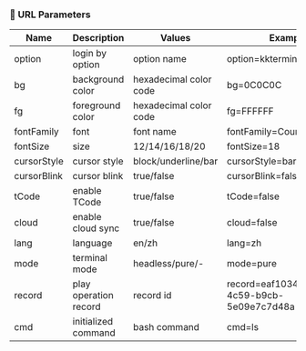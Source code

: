 ### 🔗 URL Parameters

| Name        | Description           | Values                 | Example                                     |
| ----------- | --------------------- | ---------------------- | ------------------------------------------- |
| option      | login by option       | option name            | option=kkterminal                           |
| bg          | background color      | hexadecimal color code | bg=0C0C0C                                   |
| fg          | foreground color      | hexadecimal color code | fg=FFFFFF                                   |
| fontFamily  | font                  | font name              | fontFamily=Courier%20New                    |
| fontSize    | size                  | 12/14/16/18/20         | fontSize=18                                 |
| cursorStyle | cursor style          | block/underline/bar    | cursorStyle=bar                             |
| cursorBlink | cursor blink          | true/false             | cursorBlink=false                           |
| tCode       | enable TCode          | true/false             | tCode=false                                 |
| cloud       | enable cloud sync     | true/false             | cloud=false                                 |
| lang        | language              | en/zh                  | lang=zh                                     |
| mode        | terminal mode         | headless/pure/-        | mode=pure                                   |
| record      | play operation record | record id              | record=eaf1034c-9500-4c59-b9cb-5e09e7c7d48a |
| cmd         | initialized command   | bash command           | cmd=ls                                      |
